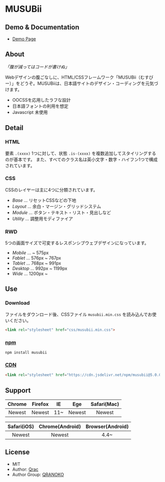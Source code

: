 # MUSUBii

## Demo & Documentation

- [Demo Page][link-demo]

## About

*「腹が減ってはコードが書けぬ」*

Webデザインの腹ごなしに、HTML/CSSフレームワーク「MUSUBii（むすびー）」をどうぞ。MUSUBiiは、日本語サイトのデザイン・コーディングを元気づけます。

- OOCSSを応用したラフな設計
- 日本語フォントの利用を想定
- Javascript 未使用

## Detail

### HTML

要素 `.(xxxx)` 1つに対して、状態 `.is-(xxxx)` を複数追加してスタイリングするのが基本です。
また、すべてのクラス名は英小文字・数字・ハイフン1つで構成されています。

### CSS

CSSのレイヤーは主に4つに分類されています。

- *Base* … リセットCSSなどの下地
- *Layout* … 余白・マージン・グリッドシステム
- *Module* … ボタン・テキスト・リスト・見出しなど
- *Utility* … 調整用モディファイア

### RWD

5つの画面サイズで可変するレスポンシブウェブデザインになっています。

- *Mobile* … ~ 575px
- *Fablet* … 576px ~ 767px
- *Tablet* … 768px ~ 991px
- *Desktop* … 992px ~ 1199px
- *Wide* … 1200px ~

## Use

### Download

ファイルをダウンロード後、CSSファイル `musubii.min.css` を読み込んでお使いください。

```html
<link rel="stylesheet" href="css/musubii.min.css">
```

### [npm][link-npm]

```
npm install musubii
```

### [CDN][link-jsdelivr]

```html
<link rel="stylesheet" href="https://cdn.jsdelivr.net/npm/musubii@5.0.0/docs/css/musubii.min.css">
```

## Support

| Chrome | Firefox | IE | Ege | Safari(Mac) |
|:------:|:------:|:------:|:------:|:------:|
| Newest | Newest | 11~ | Newest | Newest |

| Safari(iOS) | Chrome(Android) | Browser(Android) |
|:------------:|:------------:|:------------:|
| Newest | Newest | 4.4~ |

## License

- MIT
- Author: [Qrac][link-twitter]
- Author Group: [QRANOKO][link-qranoko]

[link-demo]:https://qrac.github.io/musubii/
[link-npm]:https://www.npmjs.com/package/musubii
[link-jsdelivr]:https://cdn.jsdelivr.net/npm/musubii/
[link-twitter]:https://twitter.com/Qrac_JP
[link-qranoko]:https://qranoko.jp